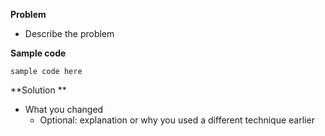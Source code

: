 **Problem**
- Describe the problem

**Sample code**
```
sample code here
```

**Solution **
- What you changed
  - Optional: explanation or why you used a different technique earlier
